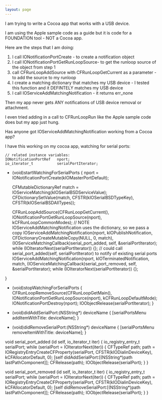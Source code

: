 ```yaml
---
layout: page
---
```


I am trying to write a Cocoa app that works with a USB device.

I am using the Apple sample code as a guide but it is code for a FOUNDATION tool - NOT a Cocoa app.

Here are the steps that I am doing:

1) I call IONotificationPortCreate - to create a notification object
2) I call IONotificationPortGetRunLoopSource- to get the runloop source of the object from step 1
3) call CFRunLoopAddSource with CFRunLoopGetCurrent as a parameter - to add the source to my runloop
4) I create a matching dictionary that matches my USB device - I tested this function and it DEFINTELY matches my USB device
5) I call IOServiceAddMatchingNotification - it returns err_none

Then my app never gets ANY notifications of USB device removal or attachment.

I even tried adding in a call to CFRunLoopRun like the Apple sample code does but my app just hung.

Has anyone got IOServiceAddMatchingNotification working from a Cocoa app?

I have this working on my cocoa app, watching for serial ports:
    
    // related instance variables:
    IONotificationPortRef   nport;
    io_iterator_t           serialPortIterator;

- (void)startWatchingForSerialPorts {
    nport = IONotificationPortCreate(kIOMasterPortDefault);

    CFMutableDictionaryRef match = IOServiceMatching(kIOSerialBSDServiceValue);
    CFDictionarySetValue(match, CFSTR(kIOSerialBSDTypeKey), CFSTR(kIOSerialBSDAllTypes));
    
    CFRunLoopAddSource(CFRunLoopGetCurrent(), IONotificationPortGetRunLoopSource(nport), kCFRunLoopCommonModes);
    // NOTE IOServiceAddMatchingNotification uses the dictionary, so we pass a copy
    IOServiceAddMatchingNotification(nport, kIOPublishNotification, CFDictionaryCreateMutableCopy(NULL, 0, match), (IOServiceMatchingCallback)serial_port_added, self, &serialPortIterator);
    while (IOIteratorNext(serialPortIterator)) {}; // could call serial_port_added(self, serialPortIterator) to notify of existing serial ports
    IOServiceAddMatchingNotification(nport, kIOTerminatedNotification, match, (IOServiceMatchingCallback)serial_port_removed, self, &serialPortIterator);
    while (IOIteratorNext(serialPortIterator)) {};
    
}

- (void)stopWatchingForSerialPorts {
    CFRunLoopRemoveSource(CFRunLoopGetMain(), IONotificationPortGetRunLoopSource(nport), kCFRunLoopDefaultMode);
    IONotificationPortDestroy(nport);
    IOObjectRelease(serialPortIterator);
}

- (void)didAddSerialPort:(NSString*) deviceName {
    [serialPortsMenu addItemWithTitle: deviceName];
}

- (void)didRemoveSerialPort:(NSString*) deviceName {
    [serialPortsMenu removeItemWithTitle: deviceName];
}

void serial_port_added (id self, io_iterator_t iter) {
    io_registry_entry_t serialPort;
    while (serialPort = IOIteratorNext(iter)) {
        CFTypeRef   path;
        path = IORegistryEntryCreateCFProperty(serialPort, CFSTR(kIODialinDeviceKey), kCFAllocatorDefault, 0);
        [self didAddSerialPort:[(NSString*)path lastPathComponent]];
        CFRelease(path);
        IOObjectRelease(serialPort);
    }
}

void serial_port_removed (id self, io_iterator_t iter) {
    io_registry_entry_t serialPort;
    while (serialPort = IOIteratorNext(iter)) {
        CFTypeRef   path;
        path = IORegistryEntryCreateCFProperty(serialPort, CFSTR(kIODialinDeviceKey), kCFAllocatorDefault, 0);
        [self didRemoveSerialPort:[(NSString*)path lastPathComponent]];
        CFRelease(path);
        IOObjectRelease(serialPort);
    }
}
